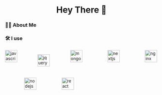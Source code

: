 <h1 align="center">Hey There 👋</h1>

###

<h3 align="left">👩‍💻 About Me</h3>

###

<h3 align="left">🛠 I use</h3>

###

<div align="left" style="display: flex; flex-wrap: wrap; gap: 20px;">
  <img src="https://cdn.jsdelivr.net/gh/devicons/devicon/icons/javascript/javascript-original.svg" height="40" alt="javascript logo"  />
  
  &nbsp;&nbsp;&nbsp;&nbsp;&nbsp;&nbsp;&nbsp;&nbsp;&nbsp;&nbsp;&nbsp;
  <img src="https://cdn.jsdelivr.net/gh/devicons/devicon/icons/jquery/jquery-original.svg" height="40" alt="jquery logo"  />
  &nbsp;&nbsp;&nbsp;&nbsp;&nbsp;&nbsp;&nbsp;&nbsp;&nbsp;&nbsp;&nbsp;

  <img src="https://cdn.jsdelivr.net/gh/devicons/devicon/icons/mongodb/mongodb-original.svg" height="40" alt="mongodb logo"  />
  &nbsp;&nbsp;&nbsp;&nbsp;&nbsp;&nbsp;&nbsp;&nbsp;&nbsp;&nbsp;&nbsp;

  <img src="https://cdn.jsdelivr.net/gh/devicons/devicon/icons/nextjs/nextjs-original.svg" height="40" alt="nextjs logo"  />
  &nbsp;&nbsp;&nbsp;&nbsp;&nbsp;&nbsp;&nbsp;&nbsp;&nbsp;&nbsp;&nbsp;

  <img src="https://cdn.jsdelivr.net/gh/devicons/devicon/icons/nginx/nginx-original.svg" height="40" alt="nginx logo"  />
  &nbsp;&nbsp;&nbsp;&nbsp;&nbsp;&nbsp;&nbsp;&nbsp;&nbsp;&nbsp;&nbsp;

  <img src="https://cdn.jsdelivr.net/gh/devicons/devicon/icons/nodejs/nodejs-original.svg" height="40" alt="nodejs logo"  />
  &nbsp;&nbsp;&nbsp;&nbsp;&nbsp;&nbsp;&nbsp;&nbsp;&nbsp;&nbsp;&nbsp;

  <img src="https://cdn.jsdelivr.net/gh/devicons/devicon/icons/react/react-original.svg" height="40" alt="react logo"  />
</div>

###

